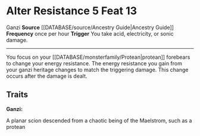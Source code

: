 ﻿---
actions: '[reaction]'
feat: Alter Resistance
frequency: once per hour
id: '2542'
level: '13'
name: Alter Resistance
rarity: Common
source: '[[DATABASE/source/Ancestry Guide|Ancestry Guide]]'
trait:
- '[[DATABASE/trait/Ganzi|Ganzi]]'
trigger: You take acid, electricity, or sonic damage.
type: Feat

---
# Alter Resistance <span class="action-icon">5</span> <span class="item-type">Feat 13</span>

<span class="item-trait">Ganzi</span>
**Source** [[DATABASE/source/Ancestry Guide|Ancestry Guide]] 
**Frequency** once per hour
**Trigger** You take acid, electricity, or sonic damage.

---
You focus on your [[DATABASE/monsterfamily/Protean|protean]] forebears to change your energy resistance. The energy resistance you gain from your ganzi heritage changes to match the triggering damage. This change occurs after the damage is dealt.

## Traits

**Ganzi:**

A planar scion descended from a chaotic being of the Maelstrom, such as a protean